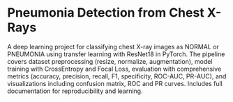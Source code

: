 # Pneumonia Detection from Chest X-Rays 
A deep learning project for classifying chest X-ray images as NORMAL or PNEUMONIA using transfer learning with ResNet18 in PyTorch. The pipeline covers dataset preprocessing (resize, normalize, augmentation), model training with CrossEntropy and Focal Loss, evaluation with comprehensive metrics (accuracy, precision, recall, F1, specificity, ROC-AUC, PR-AUC), and visualizations including confusion matrix, ROC and PR curves. Includes full documentation for reproducibility and learning.
